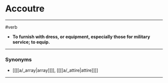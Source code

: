 # Accoutre
---
#verb
- **To furnish with dress, or equipment, especially those for military service; to equip.**
---
### Synonyms
- [[[[a/_array|array]]]], [[[[a/_attire|attire]]]]
---
